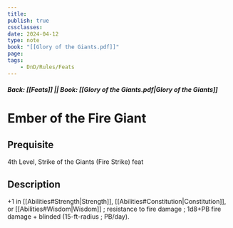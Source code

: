 ```yaml
---
title:
publish: true
cssclasses:
date: 2024-04-12
type: note
book: "[[Glory of the Giants.pdf]]"
page: 
tags:
    - DnD/Rules/Feats
---
```


##### Back: [[Feats]] || Book: [[Glory of the Giants.pdf|Glory of the Giants]]

# Ember of the Fire Giant


## Prequisite 
4th Level, Strike of the Giants (Fire Strike) feat

## Description
+1 in [[Abilities#Strength|Strength]], [[Abilities#Constitution|Constitution]], or [[Abilities#Wisdom|Wisdom]] ; resistance to fire damage ; 1d8+PB fire damage + blinded (15-ft-radius ; PB/day).